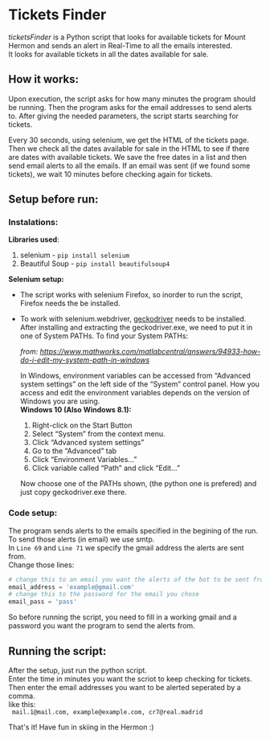 # Tickets Finder
*ticketsFinder* is a Python script that looks for available tickets for Mount Hermon
and sends an alert in Real-Time to all the emails interested.\
It looks for available tickets in all the dates available for sale.

## How it works:
Upon execution, the script asks for how many minutes the program should be running.
Then the program asks for the email addresses to send alerts to.
After giving the needed parameters, the script starts searching for tickets.

Every 30 seconds, using selenium, we get the HTML of the tickets page.
Then we check all the dates available for sale in the HTML to see if there are dates with available tickets.
We save the free dates in a list and then send email alerts to all the emails.
If an email was sent (if we found some tickets), we wait 10 minutes before checking again for tickets.

## Setup before run:

### Instalations: ###
**Libraries used**:  
1. selenium - ```pip install selenium```
2. Beautiful Soup - ```pip install beautifulsoup4```

 **Selenium setup:**
* The script works with selenium Firefox, so inorder to run the script,
Firefox needs the be installed.
* To work with selenium.webdriver, [geckodriver](https://github.com/mozilla/geckodriver/releases/tag/v0.29.0) needs to be installed.\
After installing and extracting the geckodriver.exe, we need to put it in one of System PATHs.
To find your System PATHs:

  *from: https://www.mathworks.com/matlabcentral/answers/94933-how-do-i-edit-my-system-path-in-windows*

  In Windows, environment variables can be accessed from “Advanced system settings” on the left side of the “System” control panel.
  How you access and edit the environment variables depends on the version of Windows you are using.\
  **Windows 10 (Also Windows 8.1):**
    1. Right-click on the Start Button
    2. Select “System” from the context menu.
    3. Click “Advanced system settings”
    4. Go to the “Advanced” tab
    5. Click “Environment Variables…”
    6. Click variable called “Path” and click “Edit…”
    
  Now choose one of the PATHs shown, (the python one is prefered) and just copy geckodriver.exe there.
  
 ### Code setup: ###
   The program sends alerts to the emails specified in the begining of the run.\
   To send those alerts (in email) we use smtp.\
   In ```Line 69``` and ```Line 71``` we specify the gmail address the alerts are sent from.\
   Change those lines:
   ```python
   # change this to an email you want the alerts of the bot to be sent from
   email_address = 'example@gmail.com'
   # change this to the password for the email you chose
   email_pass = 'pass'
   ```
   So before running the script, you need to fill in a working gmail and a password you want the program to send the alerts from.
 
 ## Running the script: ##
 After the setup, just run the python script.\
 Enter the time in minutes you want the scriot to keep checking for tickets.\
 Then enter the email addresses you want to be alerted seperated by a comma.\
 like this:\
 ``` mail.1@mail.com, example@example.com, cr7@real.madrid```
 
 That's it!
 Have fun in skiing in the Hermon :)

